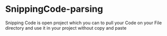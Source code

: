 # SnippingCode-parsing #
Snipping Code is open project which you can to pull your Code on your File directory and use it in your project without copy and paste

